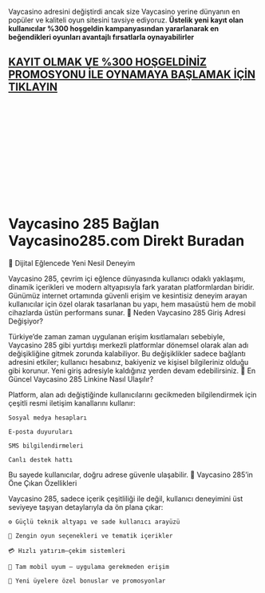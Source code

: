 Vaycasino adresini değiştirdi ancak size Vaycasino yerine dünyanın en popüler ve kaliteli oyun sitesini tavsiye ediyoruz.
**Üstelik yeni kayıt olan kullanıcılar %300 hoşgeldin kampanyasından yararlanarak en beğendikleri oyunları avantajlı fırsatlarla oynayabilirler**

## [KAYIT OLMAK VE %300 HOŞGELDİNİZ PROMOSYONU İLE OYNAMAYA BAŞLAMAK İÇİN TIKLAYIN](http://1.shor.tn/vayca)

<br>
<br>
<br>
<br>
<br>
<br>
<br>
<br>
<br>
<br>
<br>

# Vaycasino 285 Bağlan Vaycasino285.com Direkt Buradan


🎯 Dijital Eğlencede Yeni Nesil Deneyim

Vaycasino 285, çevrim içi eğlence dünyasında kullanıcı odaklı yaklaşımı, dinamik içerikleri ve modern altyapısıyla fark yaratan platformlardan biridir. Günümüz internet ortamında güvenli erişim ve kesintisiz deneyim arayan kullanıcılar için özel olarak tasarlanan bu yapı, hem masaüstü hem de mobil cihazlarda üstün performans sunar.
🔁 Neden Vaycasino 285 Giriş Adresi Değişiyor?

Türkiye’de zaman zaman uygulanan erişim kısıtlamaları sebebiyle, Vaycasino 285 gibi yurtdışı merkezli platformlar dönemsel olarak alan adı değişikliğine gitmek zorunda kalabiliyor. Bu değişiklikler sadece bağlantı adresini etkiler; kullanıcı hesabınız, bakiyeniz ve kişisel bilgileriniz olduğu gibi korunur. Yeni giriş adresiyle kaldığınız yerden devam edebilirsiniz.
📲 En Güncel Vaycasino 285 Linkine Nasıl Ulaşılır?

Platform, alan adı değiştiğinde kullanıcılarını gecikmeden bilgilendirmek için çeşitli resmi iletişim kanallarını kullanır:

    Sosyal medya hesapları

    E-posta duyuruları

    SMS bilgilendirmeleri

    Canlı destek hattı

Bu sayede kullanıcılar, doğru adrese güvenle ulaşabilir.
🌟 Vaycasino 285’in Öne Çıkan Özellikleri

Vaycasino 285, sadece içerik çeşitliliği ile değil, kullanıcı deneyimini üst seviyeye taşıyan detaylarıyla da ön plana çıkar:

    ⚙️ Güçlü teknik altyapı ve sade kullanıcı arayüzü

    🎲 Zengin oyun seçenekleri ve tematik içerikler

    💳 Hızlı yatırım–çekim sistemleri

    📱 Tam mobil uyum – uygulama gerekmeden erişim

    🎁 Yeni üyelere özel bonuslar ve promosyonlar
